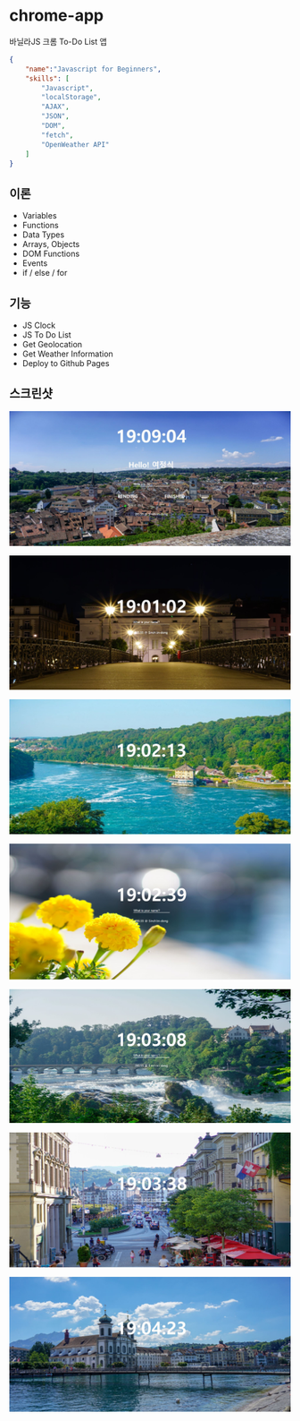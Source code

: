 # chrome-app
 바닐라JS 크롬 To-Do List 앱

```json
{
    "name":"Javascript for Beginners",
    "skills": [
        "Javascript",
        "localStorage",
        "AJAX",
        "JSON",
        "DOM",
        "fetch",
        "OpenWeather API"
    ]
}
```

## 이론
- Variables
- Functions
- Data Types
- Arrays, Objects
- DOM Functions
- Events
- if / else / for

## 기능
- JS Clock
- JS To Do List
- Get Geolocation
- Get Weather Information
- Deploy to Github Pages

## 스크린샷
![img](./images/screenshot/screenshot_7.JPG)

![img](./images/screenshot/screenshot_1.JPG)

![img](./images/screenshot/screenshot_2.JPG)

![img](./images/screenshot/screenshot_3.JPG)

![img](./images/screenshot/screenshot_4.JPG)

![img](./images/screenshot/screenshot_5.JPG)

![img](./images/screenshot/screenshot_6.JPG)
